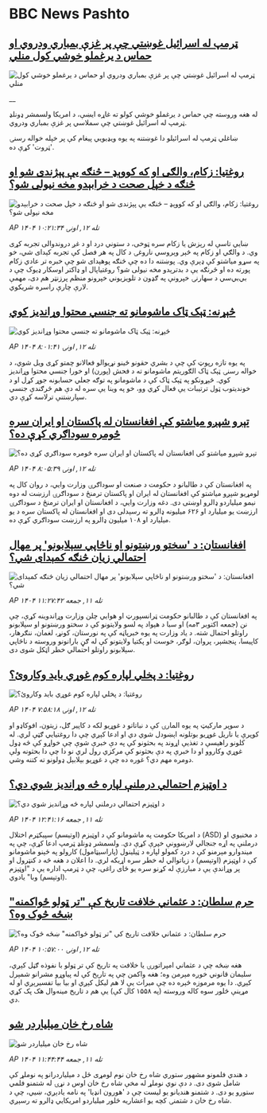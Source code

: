 # BBC News Pashto## [ټرمپ له اسرائيل غوښتي چې پر غزې بمباري ودروي او حماس د یرغملو خوشي کول منلي](https://www.bbc.co.uk/pashto/live/cr5q9n1990jt?at_medium=RSS&at_campaign=rss?at_campaign=githubrss)![ټرمپ له اسرائيل غوښتي چې پر غزې بمباري ودروي او حماس د یرغملو خوشي کول منلي](https://ichef.bbci.co.uk/ace/standard/240/cpsprodpb/a449/live/b1ca6c30-a0ea-11f0-92db-77261a15b9d2.jpg)__له هغه وروسته چې حماس د یرغملو خوشي کولو ته غاړه ايښې، د امریکا ولسمشر ډونلډ ټرمپ له اسرائیل غوښتي چې سملاسي پر غزې بمباري ودروي.

ښاغلي ټرمپ له اسرائيلو دا غوښتنه په یوه ویډيويي پیغام کې پر خپله خواله رسنۍ 'ټروت' کړې ده.## [روغتیا: زکام، والګی او که کووېډ – څنګه یې پېژندی شو او څنګه د خپل صحت د خرابېدو مخه نیولی شو؟](https://www.bbc.com/pashto/articles/c784yv4d75po?at_medium=RSS&at_campaign=rss?at_campaign=githubrss)![روغتیا: زکام، والګی او که کووېډ – څنګه یې پېژندی شو او څنګه د خپل صحت د خرابېدو مخه نیولی شو؟](https://ichef.bbci.co.uk/ace/ws/240/cpsprodpb/5eaa/live/68b48650-a029-11f0-b953-476f858a7e51.jpg)_AP ۱۴۰۴ تله ۱۲, اونۍ ۱۰:۲۱:۳۴_ښايي تاسې له رېزش یا زکام سره ټوخی، د ستوني درد او د غږ دروندوالی تجربه کړی وي. 
د والګي او زکام په څېر وېروسي ناروغۍ د کال په هر فصل کې تجربه کېدای شي، خو په سړو میاشتو کې ډېرې وي. 
پوښتنه دا ده چې څنګه پوهېدای شو چې خبره تر عادي زکام پورته ده او څرنګه یې د بدترېدو مخه نیولی شو؟
روغتیاپال او ډاکتر اوسکار ډیوک چې د بي‌بي‌سي د سهارنۍ خپرونې په ګډون د تلویزیوني خپرونو  منظم پرزنټر هم دی، مهمې لارې چارې راسره شریکوي.## [څېړنه: ټېک‌ ټاک ماشومانو ته جنسي محتوا وړاندیز کوي](https://www.bbc.com/pashto/articles/cwywegwm99xo?at_medium=RSS&at_campaign=rss?at_campaign=githubrss)![څېړنه: ټېک‌ ټاک ماشومانو ته جنسي محتوا وړاندیز کوي](https://ichef.bbci.co.uk/ace/ws/240/cpsprodpb/9613/live/b021fd80-a054-11f0-928c-71dbb8619e94.jpg)_AP ۱۴۰۴ تله ۱۲, اونۍ ۸:۰۱:۴۱_په یوه تازه رپوټ کې چې د بشري حقونو ځینو نړیوالو فعالانو چمتو کړی ویل شوي، د خواله رسنۍ ټېک‌ ټاک الګوریتم ماشومانو ته د فحش (پورن) او خورا جنسي محتوا وړاندیز کوي.
څېړونکو په ټېک ټاک کې د ماشومانو په توګه جعلي حسابونه جوړ کړل او د خونديتوب ټول ترتیبات یې فعال کړي وو، خو په وینا یې سره له دې هم څرګندې جنسي سپارښتنې ترلاسه کړې دي.## [تېرو شپږو میاشتو کې افغانستان له پاکستان او ایران سره څومره سوداګري کړې ده؟ ](https://www.bbc.com/pashto/articles/c9dx45wzl8po?at_medium=RSS&at_campaign=rss?at_campaign=githubrss)![تېرو شپږو میاشتو کې افغانستان له پاکستان او ایران سره څومره سوداګري کړې ده؟ ](https://ichef.bbci.co.uk/ace/ws/240/cpsprodpb/313c/live/104101b0-9d22-11f0-92db-77261a15b9d2.jpg)_AP ۱۴۰۴ تله ۱۲, اونۍ ۸:۰۵:۳۹_په افغانستان کې د طالبانو د حکومت د صنعت او سوداګرۍ وزارت وايي، د روان کال په لومړیو شپږو میاشتو کې افغانستان له ایران او پاکستان ترمنځ د سوداګرۍ ارزښت له دوه نیمو میلیاردو‌ ډالرو اوښتی دی.‌ دغه وزارت وايي، د افغانستان او ایران ترمنځ د سوداګرۍ ارزښت یو میلیارد او ۶۲۶ میلیونه ډالرو ته رسېدلی دی او افغانستان له پاکستان سره د یو میلیارد او ۱۰۸ میلیون ډالرو په ارزښت سوداګري کړې ده.## [افغانستان: د 'سختو ورښتونو او ناڅاپي سېلابونو' پر مهال احتمالي زیان څنګه کمېدای شي؟](https://www.bbc.com/pashto/articles/cpq534leg9do?at_medium=RSS&at_campaign=rss?at_campaign=githubrss)![افغانستان: د 'سختو ورښتونو او ناڅاپي سېلابونو' پر مهال احتمالي زیان څنګه کمېدای شي؟](https://ichef.bbci.co.uk/ace/ws/240/cpsprodpb/1080/live/d52c5890-a04b-11f0-928c-71dbb8619e94.jpg)_AP ۱۴۰۴ تله ۱۱, جمعه ۱۱:۲۷:۴۲_په افغانستان کې د طالبانو حکومت ټرانسپورټ او هوايي چلن وزارت وړاندوینه کړې، چې نن (جمعه اکتوبر ۳مه) او سبا د هېواد په لسو ولایتونو کې د سختو ورښتونو او سېلابونو راوتلو احتمال شته.
د یاد وزارت په یوه خبرپاڼه کې په نورستان، کونړ، لغمان، ننګرهار، کاپیسا، پنجشېر، پروان، لوګر، خوست او پکتیا ولایتونو کې له ګڼ بارانونو وروسته د ناڅاپي سېلابونو راوتلو احتمالي خطر اټکل شوی دی.## [روغتیا: د پخلي لپاره کوم غوړي باید وکاروئ؟ ](https://www.bbc.com/pashto/articles/c8rv2d7xxn7o?at_medium=RSS&at_campaign=rss?at_campaign=githubrss)![روغتیا: د پخلي لپاره کوم غوړي باید وکاروئ؟ ](https://ichef.bbci.co.uk/ace/ws/240/cpsprodpb/0634/live/40b33c30-9f9f-11f0-928c-71dbb8619e94.jpg)_AP ۱۴۰۴ تله ۱۲, اونۍ ۷:۵۸:۱۸_د سوپر مارکیټ په یوه المارۍ کې د نباتاتو د غوړيو لکه د کاپیر ګل، زیتون، افوکاډو او کوپرې یا ناریل غوړیو بوتلونه اېښودل شوي دي او ادعا کېږي چې دا روغتیايي ګټې لري.
له کلونو راهیسې د تغذیې اړوند په بحثونو کې په دې خبرې شوې چې خواړو کې څه ډول غوړي وکاروو او دا خبرې په دې بحثونو کې مرکزي رول لري نو دا چې دا بحثونه ولې دومره مهم دي؟ غوره ده چې د غوړیو بېلابېل ډولونو ته کتنه وشي.## [د اوټېزم احتمالي درملنې لپاره څه وړاندیز شوي دي؟](https://www.bbc.com/pashto/articles/cz6985e7556o?at_medium=RSS&at_campaign=rss?at_campaign=githubrss)![د اوټېزم احتمالي درملنې لپاره څه وړاندیز شوي دي؟](https://ichef.bbci.co.uk/ace/ws/240/cpsprodpb/15c5/live/35124210-99fd-11f0-928c-71dbb8619e94.jpg)_AP ۱۴۰۴ تله ۱۱, جمعه ۱۲:۴۱:۱۶_د امریکا حکومت په ماشومانو کې د اوټیزم (اوتیسم) سپیکټرم اختلال (ASD) د مخنیوي او درملنې په اړه جنجالي لارښوونې خپرې کړې دي. 
ولسمشر ډونلډ ټرمپ ادعا کړې، چې په ميندوارو مېرمنو کې د درد کمولو لپاره د ټیلینول (پاراسیټامول) کارولو په ځېنو ماشومانو کې د اوټېزم (اوتېسم) د زیاتوالي له خطر سره اړیکه لري.
دا اعلان د هغه څه د کنټرول او پر وړاندې یې د مبارزې له کړنو سره یو ځای راغی، چې  د ټرمپ اداره یې د "اوټېزم (اوتېسم) وبا" یادوي.## [حرم سلطان: د عثماني خلافت تاریخ کې "تر ټولو ځواکمنه" ښځه څوک وه؟](https://www.bbc.com/pashto/articles/c5y4n0n9rr3o?at_medium=RSS&at_campaign=rss?at_campaign=githubrss)![حرم سلطان: د عثماني خلافت تاریخ کې "تر ټولو ځواکمنه" ښځه څوک وه؟](https://ichef.bbci.co.uk/ace/ws/240/cpsprodpb/08e5/live/d5932660-280a-11f0-b26b-ab62c890638b.jpg)_AP ۱۴۰۴ تله ۱۲, اونۍ ۱۰:۵۷:۰۰_هغه ښځه چې د عثماني امپراتورۍ یا خلافت په تاریخ کې تر ټولو با نفوذه ګڼل کېږي، سلیمان قانوني خوږه مېرمن وه؛ هغه واکمن چې په تاریخ کې له پیاوړو مشرانو شمېرل کېږي. دا یوه مرموزه څېره ده چې میراث یې لا هم لیکل کېږي او بیا بیا تفسیرېږي او له  مړینې څلور سوه کاله وروسته (په ۱۵۵۸ کال کې) یې هم د تاریخ مینه‌وال هک پک کړي دي.## [شاه رخ خان میلیاردر شو](https://www.bbc.com/pashto/articles/c4g98n02g5vo?at_medium=RSS&at_campaign=rss?at_campaign=githubrss)![شاه رخ خان میلیاردر شو](https://ichef.bbci.co.uk/ace/ws/240/cpsprodpb/df2d/live/0f19fbc0-9f70-11f0-92db-77261a15b9d2.png)_AP ۱۴۰۴ تله ۱۱, جمعه ۱۱:۴۴:۴۴_د هندي فلمونو مشهور ستوري شاه رخ خان نوم لومړی ځل د میلیاردرانو په نوملړ کې شامل شوی دی. د دې نوي نوملړ له مخې شاه رخ خان اوس د نړۍ له شتمنو فلمي ستورو یو دی.
د شتمنو هندیانو یو لیست چې د 'هورون انډیا' په نامه یادېږي، ښيي، چې د شاه رخ خان د شتمنۍ کچه یو اعشاریه څلور میلیاردو امریکايي ډالرو ته رسېږي.